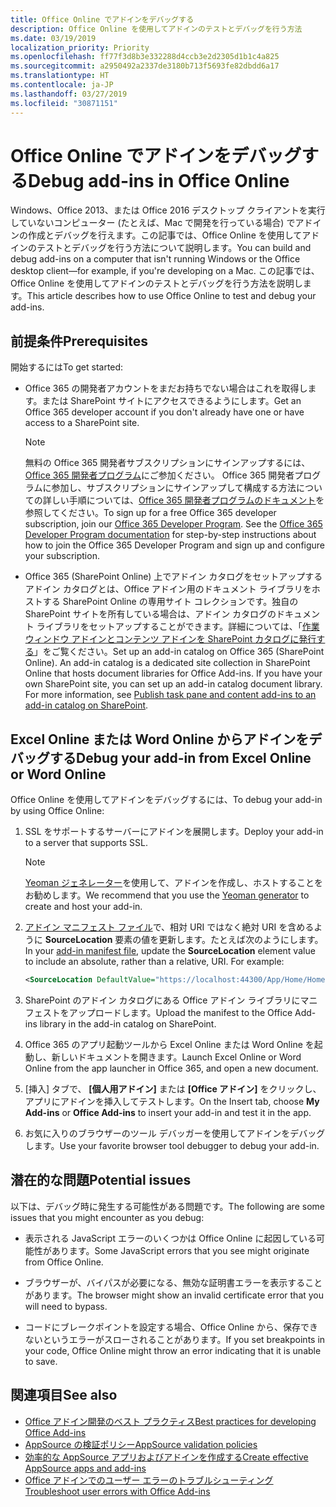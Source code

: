 ```yaml
---
title: Office Online でアドインをデバッグする
description: Office Online を使用してアドインのテストとデバッグを行う方法
ms.date: 03/19/2019
localization_priority: Priority
ms.openlocfilehash: ff77f3d8b3e332288d4ccb3e2d2305d1b1c4a825
ms.sourcegitcommit: a2950492a2337de3180b713f5693fe82dbdd6a17
ms.translationtype: HT
ms.contentlocale: ja-JP
ms.lasthandoff: 03/27/2019
ms.locfileid: "30871151"
---
```

# <a name="debug-add-ins-in-office-online"></a><span data-ttu-id="8ced1-103">Office Online でアドインをデバッグする</span><span class="sxs-lookup"><span data-stu-id="8ced1-103">Debug add-ins in Office Online</span></span>


<span data-ttu-id="8ced1-104">Windows、Office 2013、または Office 2016 デスクトップ クライアントを実行していないコンピューター (たとえば、Mac で開発を行っている場合) でアドインの作成とデバッグを行えます。この記事では、Office Online を使用してアドインのテストとデバッグを行う方法について説明します。</span><span class="sxs-lookup"><span data-stu-id="8ced1-104">You can build and debug add-ins on a computer that isn't running Windows or the Office desktop client&mdash;for example, if you're developing on a Mac.</span></span> <span data-ttu-id="8ced1-105">この記事では、Office Online を使用してアドインのテストとデバッグを行う方法を説明します。</span><span class="sxs-lookup"><span data-stu-id="8ced1-105">This article describes how to use Office Online to test and debug your add-ins.</span></span> 

## <a name="prerequisites"></a><span data-ttu-id="8ced1-106">前提条件</span><span class="sxs-lookup"><span data-stu-id="8ced1-106">Prerequisites</span></span>

<span data-ttu-id="8ced1-107">開始するには</span><span class="sxs-lookup"><span data-stu-id="8ced1-107">To get started:</span></span>

- <span data-ttu-id="8ced1-108">Office 365 の開発者アカウントをまだお持ちでない場合はこれを取得します。または SharePoint サイトにアクセスできるようにします。</span><span class="sxs-lookup"><span data-stu-id="8ced1-108">Get an Office 365 developer account if you don't already have one or have access to a SharePoint site.</span></span>
    
  > [!NOTE]
  > <span data-ttu-id="8ced1-p102">無料の Office 365 開発者サブスクリプションにサインアップするには、[Office 365 開発者プログラム](https://developer.microsoft.com/office/dev-program)にご参加ください。 Office 365 開発者プログラムに参加し、サブスクリプションにサインアップして構成する方法についての詳しい手順については、[Office 365 開発者プログラムのドキュメント](/office/developer-program/office-365-developer-program)を参照してください。</span><span class="sxs-lookup"><span data-stu-id="8ced1-p102">To sign up for a free Office 365 developer subscription, join our [Office 365 Developer Program](https://developer.microsoft.com/office/dev-program). See the [Office 365 Developer Program documentation](/office/developer-program/office-365-developer-program) for step-by-step instructions about how to join the Office 365 Developer Program and sign up and configure your subscription.</span></span>
     
- <span data-ttu-id="8ced1-p103">Office 365 (SharePoint Online) 上でアドイン カタログをセットアップするアドイン カタログとは、Office アドイン用のドキュメント ライブラリをホストする SharePoint Online の専用サイト コレクションです。独自の SharePoint サイトを所有している場合は、アドイン カタログのドキュメント ライブラリをセットアップすることができます。詳細については、「[作業ウィンドウ アドインとコンテンツ アドインを SharePoint カタログに発行する](../publish/publish-task-pane-and-content-add-ins-to-an-add-in-catalog.md)」をご覧ください。</span><span class="sxs-lookup"><span data-stu-id="8ced1-p103">Set up an add-in catalog on Office 365 (SharePoint Online). An add-in catalog is a dedicated site collection in SharePoint Online that hosts document libraries for Office Add-ins. If you have your own SharePoint site, you can set up an add-in catalog document library. For more information, see [Publish task pane and content add-ins to an add-in catalog on SharePoint](../publish/publish-task-pane-and-content-add-ins-to-an-add-in-catalog.md).</span></span>
    

## <a name="debug-your-add-in-from-excel-online-or-word-online"></a><span data-ttu-id="8ced1-114">Excel Online または Word Online からアドインをデバッグする</span><span class="sxs-lookup"><span data-stu-id="8ced1-114">Debug your add-in from Excel Online or Word Online</span></span>

<span data-ttu-id="8ced1-115">Office Online を使用してアドインをデバッグするには、</span><span class="sxs-lookup"><span data-stu-id="8ced1-115">To debug your add-in by using Office Online:</span></span>

1. <span data-ttu-id="8ced1-116">SSL をサポートするサーバーにアドインを展開します。</span><span class="sxs-lookup"><span data-stu-id="8ced1-116">Deploy your add-in to a server that supports SSL.</span></span>
    
    > [!NOTE]
    > <span data-ttu-id="8ced1-117">[Yeoman ジェネレーター](https://github.com/OfficeDev/generator-office)を使用して、アドインを作成し、ホストすることをお勧めします。</span><span class="sxs-lookup"><span data-stu-id="8ced1-117">We recommend that you use the [Yeoman generator](https://github.com/OfficeDev/generator-office) to create and host your add-in.</span></span>
     
2. <span data-ttu-id="8ced1-p104">[アドイン マニフェスト ファイル](../develop/add-in-manifests.md)で、相対 URI ではなく絶対 URI を含めるように **SourceLocation** 要素の値を更新します。たとえば次のようにします。</span><span class="sxs-lookup"><span data-stu-id="8ced1-p104">In your [add-in manifest file](../develop/add-in-manifests.md), update the **SourceLocation** element value to include an absolute, rather than a relative, URI. For example:</span></span>
      
    ```xml
    <SourceLocation DefaultValue="https://localhost:44300/App/Home/Home.html" />
    ```
    
3. <span data-ttu-id="8ced1-120">SharePoint のアドイン カタログにある Office アドイン ライブラリにマニフェストをアップロードします。</span><span class="sxs-lookup"><span data-stu-id="8ced1-120">Upload the manifest to the Office Add-ins library in the add-in catalog on SharePoint.</span></span>
    
4. <span data-ttu-id="8ced1-121">Office 365 のアプリ起動ツールから Excel Online または Word Online を起動し、新しいドキュメントを開きます。</span><span class="sxs-lookup"><span data-stu-id="8ced1-121">Launch Excel Online or Word Online from the app launcher in Office 365, and open a new document.</span></span>
    
5. <span data-ttu-id="8ced1-122">[挿入] タブで、 **[個人用アドイン]** または **[Office アドイン]** をクリックし、アプリにアドインを挿入してテストします。</span><span class="sxs-lookup"><span data-stu-id="8ced1-122">On the Insert tab, choose  **My Add-ins** or **Office Add-ins** to insert your add-in and test it in the app.</span></span>
    
6. <span data-ttu-id="8ced1-123">お気に入りのブラウザーのツール デバッガーを使用してアドインをデバッグします。</span><span class="sxs-lookup"><span data-stu-id="8ced1-123">Use your favorite browser tool debugger to debug your add-in.</span></span>

## <a name="potential-issues"></a><span data-ttu-id="8ced1-124">潜在的な問題</span><span class="sxs-lookup"><span data-stu-id="8ced1-124">Potential issues</span></span>    

<span data-ttu-id="8ced1-125">以下は、デバッグ時に発生する可能性がある問題です。</span><span class="sxs-lookup"><span data-stu-id="8ced1-125">The following are some issues that you might encounter as you debug:</span></span>
    
- <span data-ttu-id="8ced1-126">表示される JavaScript エラーのいくつかは Office Online に起因している可能性があります。</span><span class="sxs-lookup"><span data-stu-id="8ced1-126">Some JavaScript errors that you see might originate from Office Online.</span></span>
      
- <span data-ttu-id="8ced1-127">ブラウザーが、バイパスが必要になる、無効な証明書エラーを表示することがあります。</span><span class="sxs-lookup"><span data-stu-id="8ced1-127">The browser might show an invalid certificate error that you will need to bypass.</span></span>
      
- <span data-ttu-id="8ced1-128">コードにブレークポイントを設定する場合、Office Online から、保存できないというエラーがスローされることがあります。</span><span class="sxs-lookup"><span data-stu-id="8ced1-128">If you set breakpoints in your code, Office Online might throw an error indicating that it is unable to save.</span></span>

## <a name="see-also"></a><span data-ttu-id="8ced1-129">関連項目</span><span class="sxs-lookup"><span data-stu-id="8ced1-129">See also</span></span>

- [<span data-ttu-id="8ced1-130">Office アドイン開発のベスト プラクティス</span><span class="sxs-lookup"><span data-stu-id="8ced1-130">Best practices for developing Office Add-ins</span></span>](../concepts/add-in-development-best-practices.md)
- [<span data-ttu-id="8ced1-131">AppSource の検証ポリシー</span><span class="sxs-lookup"><span data-stu-id="8ced1-131">AppSource validation policies</span></span>](/office/dev/store/validation-policies)  
- [<span data-ttu-id="8ced1-132">効率的な AppSource アプリおよびアドインを作成する</span><span class="sxs-lookup"><span data-stu-id="8ced1-132">Create effective AppSource apps and add-ins</span></span>](/office/dev/store/create-effective-office-store-listings)  
- [<span data-ttu-id="8ced1-133">Office アドインでのユーザー エラーのトラブルシューティング</span><span class="sxs-lookup"><span data-stu-id="8ced1-133">Troubleshoot user errors with Office Add-ins</span></span>](testing-and-troubleshooting.md)
    
